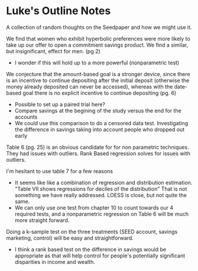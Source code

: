 # Luke's Outline Notes

A collection of random thoughts on the Seedpaper and how we might use it.



We find that women who exhibit hyperbolic preferences were
more likely to take up our offer to open a commitment savings
product. We find a similar, but insignificant, effect for men. (pg 2)

* I wonder if this will hold up to a more powerful (nonparametric  test)


We conjecture that the amount-based goal is a stronger
device, since there is an incentive to continue depositing after the
initial deposit (otherwise the money already deposited can never
be accessed), whereas with the date-based goal there is no explicit
incentive to continue depositing (pg. 6)

* Possible to set up a paired trial here?
* Compare savings at the begining of the study versus the end for the accounts
* We could use this comparison to do a censored data test. Investigating the difference in savings taking into account people who dropped out early



Table 6 (pg. 25) is an obvious candidate for for non parametric techniques. They had issues with outliers. Rank Based regression solves for issues with outliers.



I'm hesitant to use table 7 for a few reasons
* It seems like like a combination of regression and distribution estimation. "Table VII shows regressions for deciles of the distribution" That is not something we have really addressed. LOESS is close, but not quite the same.
* We can only use one test from chapter 10 to count towards our 4 required tests, and a nonparametric regression on Table 6 will be much more straight forward.


Doing a k-sample test on the three treatments (SEED account, savings marketing, control) will be easy and straightforward.
* I think a rank based test on the difference in savings would be appropriate as that will help control for people's potentially significant disparities in income and wealth.

